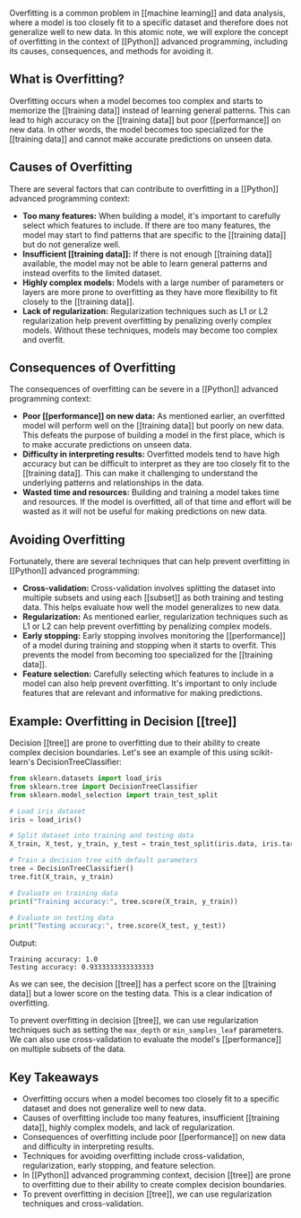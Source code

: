 
Overfitting is a common problem in [[machine learning]] and data analysis, where a model is too closely fit to a specific dataset and therefore does not generalize well to new data. In this atomic note, we will explore the concept of overfitting in the context of [[Python]] advanced programming, including its causes, consequences, and methods for avoiding it.

## What is Overfitting?

Overfitting occurs when a model becomes too complex and starts to memorize the [[training data]] instead of learning general patterns. This can lead to high accuracy on the [[training data]] but poor [[performance]] on new data. In other words, the model becomes too specialized for the [[training data]] and cannot make accurate predictions on unseen data.

## Causes of Overfitting

There are several factors that can contribute to overfitting in a [[Python]] advanced programming context:

- **Too many features:** When building a model, it's important to carefully select which features to include. If there are too many features, the model may start to find patterns that are specific to the [[training data]] but do not generalize well.
- **Insufficient [[training data]]:** If there is not enough [[training data]] available, the model may not be able to learn general patterns and instead overfits to the limited dataset.
- **Highly complex models:** Models with a large number of parameters or layers are more prone to overfitting as they have more flexibility to fit closely to the [[training data]].
- **Lack of regularization:** Regularization techniques such as L1 or L2 regularization help prevent overfitting by penalizing overly complex models. Without these techniques, models may become too complex and overfit.

## Consequences of Overfitting

The consequences of overfitting can be severe in a [[Python]] advanced programming context:

- **Poor [[performance]] on new data:** As mentioned earlier, an overfitted model will perform well on the [[training data]] but poorly on new data. This defeats the purpose of building a model in the first place, which is to make accurate predictions on unseen data.
- **Difficulty in interpreting results:** Overfitted models tend to have high accuracy but can be difficult to interpret as they are too closely fit to the [[training data]]. This can make it challenging to understand the underlying patterns and relationships in the data.
- **Wasted time and resources:** Building and training a model takes time and resources. If the model is overfitted, all of that time and effort will be wasted as it will not be useful for making predictions on new data.

## Avoiding Overfitting

Fortunately, there are several techniques that can help prevent overfitting in [[Python]] advanced programming:

- **Cross-validation:** Cross-validation involves splitting the dataset into multiple subsets and using each [[subset]] as both training and testing data. This helps evaluate how well the model generalizes to new data.
- **Regularization:** As mentioned earlier, regularization techniques such as L1 or L2 can help prevent overfitting by penalizing complex models.
- **Early stopping:** Early stopping involves monitoring the [[performance]] of a model during training and stopping when it starts to overfit. This prevents the model from becoming too specialized for the [[training data]].
- **Feature selection:** Carefully selecting which features to include in a model can also help prevent overfitting. It's important to only include features that are relevant and informative for making predictions.

## Example: Overfitting in Decision [[tree]]

Decision [[tree]] are prone to overfitting due to their ability to create complex decision boundaries. Let's see an example of this using scikit-learn's DecisionTreeClassifier:

```python
from sklearn.datasets import load_iris
from sklearn.tree import DecisionTreeClassifier
from sklearn.model_selection import train_test_split

# Load iris dataset
iris = load_iris()

# Split dataset into training and testing data
X_train, X_test, y_train, y_test = train_test_split(iris.data, iris.target, test_size=0.2)

# Train a decision tree with default parameters
tree = DecisionTreeClassifier()
tree.fit(X_train, y_train)

# Evaluate on training data
print("Training accuracy:", tree.score(X_train, y_train))

# Evaluate on testing data
print("Testing accuracy:", tree.score(X_test, y_test))
```

Output:

```
Training accuracy: 1.0
Testing accuracy: 0.9333333333333333
```

As we can see, the decision [[tree]] has a perfect score on the [[training data]] but a lower score on the testing data. This is a clear indication of overfitting.

To prevent overfitting in decision [[tree]], we can use regularization techniques such as setting the `max_depth` or `min_samples_leaf` parameters. We can also use cross-validation to evaluate the model's [[performance]] on multiple subsets of the data.

## Key Takeaways

- Overfitting occurs when a model becomes too closely fit to a specific dataset and does not generalize well to new data.
- Causes of overfitting include too many features, insufficient [[training data]], highly complex models, and lack of regularization.
- Consequences of overfitting include poor [[performance]] on new data and difficulty in interpreting results.
- Techniques for avoiding overfitting include cross-validation, regularization, early stopping, and feature selection.
- In [[Python]] advanced programming context, decision [[tree]] are prone to overfitting due to their ability to create complex decision boundaries.
- To prevent overfitting in decision [[tree]], we can use regularization techniques and cross-validation.